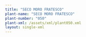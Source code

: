 ```yaml
---
title: "SECO MORO FRATESCO"
plant-name: "SECO MORO FRATESCO"
plant-number: "050"
plant-xml: /assets/xml/plant050.xml
layout: single-xml
---
```

